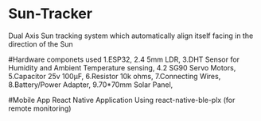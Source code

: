 # Sun-Tracker
Dual Axis Sun tracking system which automatically align itself facing in the direction of the Sun

#Hardware componets used
1.ESP32, 
2.4 5mm LDR, 
3.DHT Sensor for Humidity and Ambient Temperature sensing, 
4.2 SG90 Servo Motors, 
5.Capacitor 25v 100µF, 
6.Resistor 10k ohms, 
7.Connecting Wires, 
8.Battery/Power Adapter, 
9.70*70mm Solar Panel, 

#Mobile App
React Native Application Using react-native-ble-plx (for remote monitoring)

